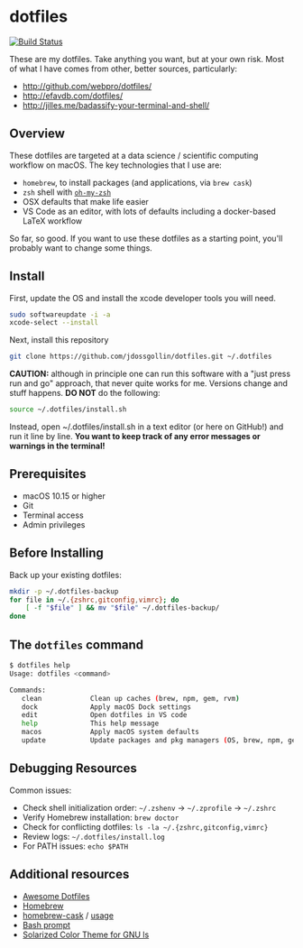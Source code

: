 # dotfiles

[![Build Status](https://travis-ci.com/jdossgollin/dotfiles.svg?branch=master)](https://travis-ci.com/jdossgollin/dotfiles)

These are my dotfiles.
Take anything you want, but at your own risk.
Most of what I have comes from other, better sources, particularly:

* <http://github.com/webpro/dotfiles/>
* <http://efavdb.com/dotfiles/>
* <http://jilles.me/badassify-your-terminal-and-shell/>

## Overview

These dotfiles are targeted at a data science / scientific computing workflow on macOS.
The key technologies that I use are:

* `homebrew`, to install packages (and applications, via `brew cask`)
* `zsh` shell with [`oh-my-zsh`](http://jilles.me/badassify-your-terminal-and-shell/)
* OSX defaults that make life easier
* VS Code as an editor, with lots of defaults including a docker-based LaTeX workflow

So far, so good.
If you want to use these dotfiles as a starting point, you'll probably want to change some things.

## Install

First, update the OS and install the xcode developer tools you will need.

```bash
sudo softwareupdate -i -a
xcode-select --install
```

Next, install this repository

```bash
git clone https://github.com/jdossgollin/dotfiles.git ~/.dotfiles
```

**CAUTION:** although in principle one can run this software with a "just press run and go" approach, that never quite works for me.
Versions change and stuff happens.
**DO NOT** do the following:

```bash
source ~/.dotfiles/install.sh
```

Instead, open ~/.dotfiles/install.sh in a text editor (or here on GitHub!) and run it line by line.
**You want to keep track of any error messages or warnings in the terminal!**

## Prerequisites

* macOS 10.15 or higher
* Git
* Terminal access
* Admin privileges

## Before Installing

Back up your existing dotfiles:

```bash
mkdir -p ~/.dotfiles-backup
for file in ~/.{zshrc,gitconfig,vimrc}; do
    [ -f "$file" ] && mv "$file" ~/.dotfiles-backup/
done
```

## The `dotfiles` command

```bash
$ dotfiles help
Usage: dotfiles <command>

Commands:
   clean            Clean up caches (brew, npm, gem, rvm)
   dock             Apply macOS Dock settings
   edit             Open dotfiles in VS code
   help             This help message
   macos            Apply macOS system defaults
   update           Update packages and pkg managers (OS, brew, npm, gem)
```

## Debugging Resources

Common issues:

* Check shell initialization order: `~/.zshenv` → `~/.zprofile` → `~/.zshrc`
* Verify Homebrew installation: `brew doctor`
* Check for conflicting dotfiles: `ls -la ~/.{zshrc,gitconfig,vimrc}`
* Review logs: `~/.dotfiles/install.log`
* For PATH issues: `echo $PATH`

## Additional resources

* [Awesome Dotfiles](https://github.com/webpro/awesome-dotfiles)
* [Homebrew](https://brew.sh)
* [homebrew-cask](https://caskroom.github.io) / [usage](https://github.com/phinze/homebrew-cask/blob/master/USAGE.md)
* [Bash prompt](https://wiki.archlinux.org/index.php/Color_Bash_Prompt)
* [Solarized Color Theme for GNU ls](https://github.com/seebi/dircolors-solarized)
